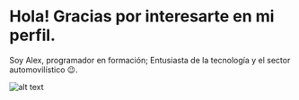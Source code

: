 # Hola! Gracias por interesarte en mi perfil.
Soy Alex, programador en formación; Entusiasta de la tecnología y el sector automovilístico 😉.

![alt text](https://i.giphy.com/media/3o7abKhOpu0NwenH3O/giphy.webp)
